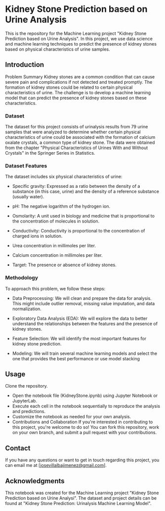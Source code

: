 # Kidney Stone Prediction based on Urine Analysis
This is the repository for the Machine Learning project "Kidney Stone Prediction based on Urine Analysis". In this project, we use data science and machine learning techniques to predict the presence of kidney stones based on physical characteristics of urine samples.

## Introduction
Problem Summary
Kidney stones are a common condition that can cause severe pain and complications if not detected and treated promptly. The formation of kidney stones could be related to certain physical characteristics of urine. The challenge is to develop a machine learning model that can predict the presence of kidney stones based on these characteristics.

### Dataset
The dataset for this project consists of urinalysis results from 79 urine samples that were analyzed to determine whether certain physical characteristics of urine could be associated with the formation of calcium oxalate crystals, a common type of kidney stone. The data were obtained from the chapter "Physical Characteristics of Urines With and Without Crystals" in the Springer Series in Statistics.

### Dataset Features
The dataset includes six physical characteristics of urine:

- Specific gravity: Expressed as a ratio between the density of a substance (in this case, urine) and the density of a reference substance (usually water).

- pH: The negative logarithm of the hydrogen ion.

- Osmolarity: A unit used in biology and medicine that is proportional to the concentration of molecules in solution.

- Conductivity: Conductivity is proportional to the concentration of charged ions in solution.

- Urea concentration in millimoles per liter.

- Calcium concentration in millimoles per liter.

- Target: The presence or absence of kidney stones.

### Methodology
To approach this problem, we follow these steps:

- Data Preprocessing: We will clean and prepare the data for analysis. This might include outlier removal, missing value imputation, and data normalization.

- Exploratory Data Analysis (EDA): We will explore the data to better understand the relationships between the features and the presence of kidney stones.

- Feature Selection: We will identify the most important features for kidney stone prediction.

- Modeling: We will train several machine learning models and select the one that provides the best performance or use model stacking

## Usage
Clone the repository.
- Open the notebook file (KidneyStone.ipynb) using Jupyter Notebook or JupyterLab.
- Execute each cell in the notebook sequentially to reproduce the analysis and predictions.
- Customize the notebook as needed for your own analysis.
- Contributions and Collaboration
If you're interested in contributing to this project, you're welcome to do so! You can fork this repository, work on your own branch, and submit a pull request with your contributions.

## Contact
If you have any questions or want to get in touch regarding this project, you can email me at [josevillalbajimenez@gmail.com].

## Acknowledgments
This notebook was created for the Machine Learning project "Kidney Stone Prediction based on Urine Analysi". The dataset and project details can be found at "Kidney Stone Prediction: Urinalysis Machine Learning Model".

